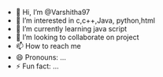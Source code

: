 - 👋 Hi, I’m @Varshitha97
- 👀 I’m interested in c,c++,Java, python,html 
- 🌱 I’m currently learning java script
- 💞️ I’m looking to collaborate on project 
- 📫 How to reach me 
- 😄 Pronouns: ...
- ⚡ Fun fact: ...

<!---
Varshitha97/Varshitha97 is a ✨ special ✨ repository because its `README.md` (this file) appears on your GitHub profile.
You can click the Preview link to take a look at your changes.
--->
